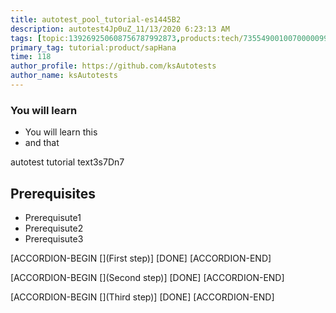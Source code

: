 ```yaml
---
title: autotest_pool_tutorial-es1445B2
description: autotest4Jp0uZ_11/13/2020 6:23:13 AM
tags: [topic:139269250608756787992873,products:tech/73554900100700000996,tutorial:experience/advanced]
primary_tag: tutorial:product/sapHana
time: 118
author_profile: https://github.com/ksAutotests
author_name: ksAutotests
---
```

### You will learn
- You will learn this
- and that

autotest tutorial text3s7Dn7

## Prerequisites
- Prerequisute1
- Prerequisute2
- Prerequisute3

[ACCORDION-BEGIN [](First step)]
[DONE]
[ACCORDION-END]

[ACCORDION-BEGIN [](Second step)]
[DONE]
[ACCORDION-END]

[ACCORDION-BEGIN [](Third step)]
[DONE]
[ACCORDION-END]

